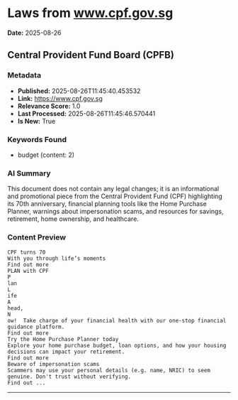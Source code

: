 # Laws from www.cpf.gov.sg
**Date:** 2025-08-26

## Central Provident Fund Board (CPFB)

### Metadata
- **Published:** 2025-08-26T11:45:40.453532
- **Link:** https://www.cpf.gov.sg
- **Relevance Score:** 1.0
- **Last Processed:** 2025-08-26T11:45:46.570441
- **Is New:** True

### Keywords Found
- budget (content: 2)

### AI Summary
This document does not contain any legal changes; it is an informational and promotional piece from the Central Provident Fund (CPF) highlighting its 70th anniversary, financial planning tools like the Home Purchase Planner, warnings about impersonation scams, and resources for savings, retirement, home ownership, and healthcare.

### Content Preview
```
CPF turns 70
With you through life’s moments
Find out more
PLAN with CPF
P
lan
L
ife
A
head,
N
ow!  Take charge of your financial health with our one-stop financial guidance platform.
Find out more
Try the Home Purchase Planner today
Explore your home purchase budget, loan options, and how your housing decisions can impact your retirement.
Find out more
Beware of impersonation scams
Scammers may use your personal details (e.g. name, NRIC) to seem genuine. Don't trust without verifying.
Find out ...
```

---

